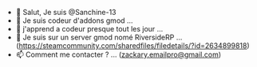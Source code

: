 - 👋 Salut, Je suis @Sanchine-13
- 👀 Je suis codeur d'addons gmod ...
- 🌱 j'apprend a codeur presque tout les jour ...
- 💞️ Je suis sur un server gmod nomé RiversideRP ... (https://steamcommunity.com/sharedfiles/filedetails/?id=2634899818)
- 📫 Comment me contacter ? ... (zackary.emailpro@gmail.com)
